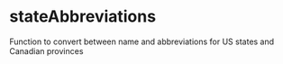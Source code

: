 # stateAbbreviations
Function to convert between name and abbreviations for US states and Canadian provinces
